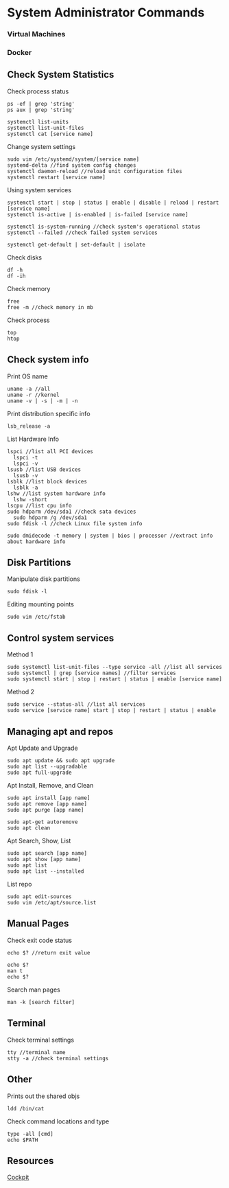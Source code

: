 # System Administrator Commands

### Virtual Machines
### Docker

## Check System Statistics
Check process status
```
ps -ef | grep 'string'
ps aux | grep 'string'

systemctl list-units
systemctl list-unit-files
systemctl cat [service name]
```

Change system settings
```
sudo vim /etc/systemd/system/[service name]
systemd-delta //find system config changes
systemctl daemon-reload //reload unit configuration files
systemctl restart [service name]
```

Using system services
```
systemctl start | stop | status | enable | disable | reload | restart [service name]
systemctl is-active | is-enabled | is-failed [service name]

systemctl is-system-running //check system's operational status
systemctl --failed //check failed system services

systemctl get-default | set-default | isolate
```

Check disks
```
df -h
df -ih
```

Check memory
```
free
free -m //check memory in mb
```

Check process
```
top
htop
```

## Check system info
Print OS name
```
uname -a //all
uname -r //kernel
uname -v | -s | -m | -n
```

Print distribution specific info 
```
lsb_release -a
```

List Hardware Info
```
lspci //list all PCI devices
  lspci -t
  lspci -v
lsusb //list USB devices
  lsusb -v
lsblk //list block devices
  lsblk -a
lshw //list system hardware info
  lshw -short
lscpu //list cpu info
sudo hdparm /dev/sda1 //check sata devices
  sudo hdparm /g /dev/sda1
sudo fdisk -l //check Linux file system info

sudo dmidecode -t memory | system | bios | processor //extract info about hardware info
```

## Disk Partitions
Manipulate disk partitions
```
sudo fdisk -l
```

Editing mounting points
```
sudo vim /etc/fstab
```

## Control system services
Method 1
```
sudo systemctl list-unit-files --type service -all //list all services
sudo systemctl | grep [service names] //filter services
sudo systemctl start | stop | restart | status | enable [service name]
```

Method 2
```
sudo service --status-all //list all services
sudo service [service name] start | stop | restart | status | enable
```

## Managing apt and repos

Apt Update and Upgrade
```
sudo apt update && sudo apt upgrade
sudo apt list --upgradable
sudo apt full-upgrade
```

Apt Install, Remove, and Clean
```
sudo apt install [app name]
sudo apt remove [app name]
sudo apt purge [app name]

sudo apt-get autoremove
sudo apt clean
```

Apt Search, Show, List
```
sudo apt search [app name]
sudo apt show [app name]
sudo apt list
sudo apt list --installed
```

List repo
```
sudo apt edit-sources
sudo vim /etc/apt/source.list
```

## Manual Pages
Check exit code status
```
echo $? //return exit value

echo $?
man t
echo $?
```

Search man pages
```
man -k [search filter]
```

## Terminal
Check terminal settings
```
tty //terminal name
stty -a //check terminal settings
```

## Other
Prints out the shared objs
```
ldd /bin/cat
```

Check command locations and type
```
type -all [cmd]
echo $PATH
```

## Resources
[Cockpit](https://cockpit-project.org/documentation.html)

